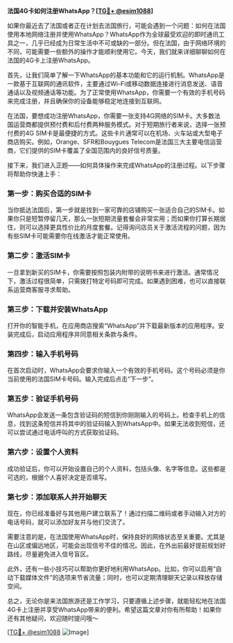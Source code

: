 **法国4G卡如何注册WhatsApp？[[TG💪+ @esim1088](https://t.me/s/esim1088)]**

如果你最近去了法国或者正在计划去法国旅行，可能会遇到一个问题：如何在法国使用本地网络注册并使用WhatsApp？WhatsApp作为全球最受欢迎的即时通讯工具之一，几乎已经成为日常生活中不可或缺的一部分。但在法国，由于网络环境的不同，可能需要一些额外的操作才能顺利使用它。今天，我们就来详细聊聊如何在法国的4G卡上注册WhatsApp。

首先，让我们简单了解一下WhatsApp的基本功能和它的运行机制。WhatsApp是一款基于互联网的通讯软件，主要通过Wi-Fi或移动数据连接进行消息发送、语音通话以及视频通话等功能。为了正常使用WhatsApp，你需要一个有效的手机号码来完成注册，并且确保你的设备能够稳定地连接到互联网。

在法国，要想成功注册WhatsApp，你需要一张支持4G网络的SIM卡。大多数法国运营商都提供预付费和后付费两种服务模式。对于短期旅行者来说，选择一张预付费的4G SIM卡是最便捷的方式。这些卡片通常可以在机场、火车站或大型电子商店购买。例如，Orange、SFR和Bouygues Telecom是法国三大主要电信运营商，它们提供的SIM卡覆盖了全国范围内的良好信号质量。

接下来，我们进入正题——如何具体操作来完成WhatsApp的注册过程。以下步骤将帮助你快速上手：

### 第一步：购买合适的SIM卡

当你抵达法国后，第一步就是找到一家可靠的店铺购买一张适合自己的SIM卡。如果你只是短暂停留几天，那么一张短期流量套餐会非常实用；而如果你打算长期居住，则可以选择更具性价比的月度套餐。记得询问店员关于激活流程的问题，因为有些SIM卡可能需要你在线激活才能正常使用。

### 第二步：激活SIM卡

一旦拿到新买的SIM卡，你需要按照包装内附带的说明书来进行激活。通常情况下，激活过程很简单，只需拨打特定号码即可完成。如果遇到困难，也可以直接联系运营商客服寻求帮助。

### 第三步：下载并安装WhatsApp

打开你的智能手机，在应用商店搜索“WhatsApp”并下载最新版本的应用程序。安装完成后，启动应用程序并同意相关条款与条件。

### 第四步：输入手机号码

在首次启动时，WhatsApp会要求你输入一个有效的手机号码。这个号码必须是你当前使用的法国SIM卡号码。输入完成后点击“下一步”。

### 第五步：验证手机号码

WhatsApp会发送一条包含验证码的短信到你刚刚输入的号码上。检查手机上的信息，找到这条短信并将其中的验证码输入到WhatsApp中。如果无法收到短信，还可以尝试通过电话呼叫的方式获取验证码。

### 第六步：设置个人资料

成功验证后，你可以开始设置自己的个人资料，包括头像、名字等信息。这些都是可选的，根据个人喜好决定是否填写。

### 第七步：添加联系人并开始聊天

现在，你已经准备好与其他用户建立联系了！通过扫描二维码或者手动输入对方的电话号码，就可以添加好友并与他们交流了。

需要注意的是，在法国使用WhatsApp时，保持良好的网络状态至关重要。尤其是在山区或偏远地区，可能会出现信号不佳的情况。因此，在外出前最好提前规划好路线，尽量避免进入信号盲区。

此外，还有一些小技巧可以帮助你更好地利用WhatsApp。比如，你可以启用“自动下载媒体文件”的选项来节省流量；同时，也可以定期清理聊天记录以释放存储空间。

总之，无论你是来法国旅游还是工作学习，只要遵循上述步骤，就能轻松地在法国4G卡上注册并享受WhatsApp带来的便利。希望这篇文章对你有所帮助！如果你还有其他疑问，欢迎随时提问哦～

[[TG💪+ @esim1088](https://t.me/s/esim1088) ![Image](https://i.postimg.cc/4NQfJmqS/Snipaste-2025-05-13-00-14-12.png)]